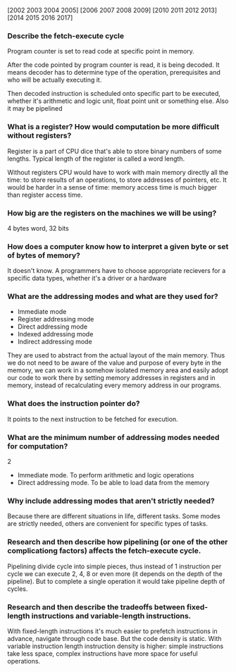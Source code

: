 [2002 2003 2004 2005]
[2006 2007 2008 2009]
[2010 2011 2012 2013]
[2014 2015 2016 2017]

### Describe the fetch-execute cycle

Program counter is set to read code at specific point in memory.

After the code pointed by program counter is read, it is being decoded. It means decoder has to determine type of the operation, prerequisites and who will be actually executing it.

Then decoded instruction is scheduled onto specific part to be executed, whether it's arithmetic and logic unit, float point unit or something else. Also it may be pipelined


### What is a register? How would computation be more difficult without registers?

Register is a part of CPU dice that's able to store binary numbers of some lengths. Typical length of the register is called a word length.

Without registers CPU would have to work with main memory directly all the time: to store results of an operations, to store addresses of pointers, etc. It would be harder in a sense of time: memory access time is much bigger than register access time.


### How big are the registers on the machines we will be using?

4 bytes word, 32 bits


### How does a computer know how to interpret a given byte or set of bytes of memory?

It doesn't know. A programmers have to choose appropriate recievers for a specific data types, whether it's a driver or a hardware


### What are the addressing modes and what are they used for?

* Immediate mode
* Register addressing mode
* Direct addressing mode
* Indexed addressing mode
* Indirect addressing mode

They are used to abstract from the actual layout of the main memory. Thus we do not need to be aware of the value and purpose of every byte in the memory, we can work in a somehow isolated memory area and easily adopt our code to work there by setting memory addresses in registers and in memory, instead of recalculating every memory address in our programs.


### What does the instruction pointer do?

It points to the next instruction to be fetched for execution.


### What are the minimum number of addressing modes needed for computation?

2
* Immediate mode.         To perform arithmetic and logic operations
* Direct addressing mode. To be able to load data from the memory


### Why include addressing modes that aren't strictly needed?

Because there are different situations in life, different tasks. Some modes are strictly needed, others are convenient for specific types of tasks.


### Research and then describe how pipelining (or one of the other complicationg factors) affects the fetch-execute cycle.

Pipelining divide cycle into simple pieces, thus instead of 1 instruction per cycle we can execute 2, 4, 8 or even more (it depends on the depth of the pipeline). But to complete a single operation it would take pipeline depth of cycles.


### Research and then describe the tradeoffs between fixed-length instructions and variable-length instructions.

With fixed-length instructions it's much easier to prefetch instructions in advance, navigate through code base. But the code density is static. With variable instruction length instruction density is higher: simple instructions take less space, complex instructions have more space for useful operations.

